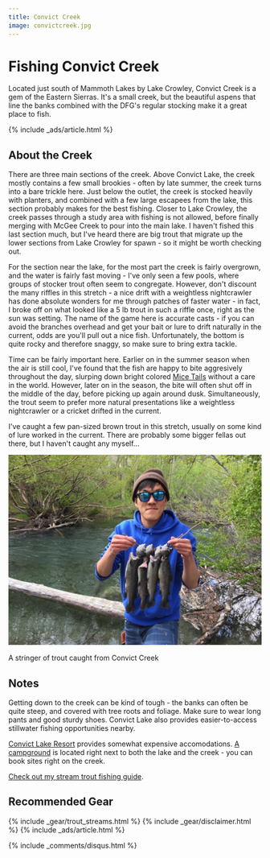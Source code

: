 ```yaml
---
title: Convict Creek
image: convictcreek.jpg
---
```


# Fishing Convict Creek

Located just south of Mammoth Lakes by Lake Crowley, Convict Creek is a gem of the Eastern Sierras. It's a small creek, but the beautiful aspens that line the banks combined with the DFG's regular stocking make it a great place to fish.

{% include _ads/article.html %}


## About the Creek

There are three main sections of the creek. Above Convict Lake, the creek mostly contains a few small brookies - often by late summer, the creek turns into a bare trickle here. Just below the outlet, the creek is stocked heavily with planters, and combined with a few large escapees from the lake, this section probably makes for the best fishing. Closer to Lake Crowley, the creek passes through a study area with fishing is not allowed, before finally merging with McGee Creek to pour into the main lake. I haven't fished this last section much, but I've heard there are big trout that migrate up the lower sections from Lake Crowley for spawn - so it might be worth checking out.

For the section near the lake, for the most part the creek is fairly overgrown, and the water is fairly fast moving - I've only seen a few pools, where groups of stocker trout often seem to congregate. However, don't discount the many riffles in this stretch - a nice drift with a weightless nightcrawler has done absolute wonders for me through patches of faster water - in fact, I broke off on what looked like a 5 lb trout in such a riffle once, right as the sun was setting. The name of the game here is accurate casts - if you can avoid the branches overhead and get your bait or lure to drift naturally in the current, odds are you'll pull out a nice fish. Unfortunately, the bottom is quite rocky and therefore snaggy, so make sure to bring extra tackle.

Time can be fairly important here. Earlier on in the summer season when the air is still cool, I've found that the fish are happy to bite aggresively throughout the day, slurping down bright colored [Mice Tails](https://amzn.to/2YwFiwp) without a care in the world. However, later on in the season, the bite will often shut off in the middle of the day, before picking up again around dusk. Simultaneously, the trout seem to prefer more natural presentations like a weightless nightcrawler or a cricket drifted in the current.

I've caught a few pan-sized brown trout in this stretch, usually on some kind of lure worked in the current. There are probably some bigger fellas out there, but I haven't caught any myself...


![A stringer of trout caught from Convict Creek](/assets/images/convictcreekstringer.jpg)
<div class="caption">A stringer of trout caught from Convict Creek</div>

## Notes

Getting down to the creek can be kind of tough - the banks can often be quite steep, and covered with tree roots and foliage. Make sure to wear long pants and good sturdy shoes. Convict Lake also provides easier-to-access stillwater fishing opportunities nearby. 

[Convict Lake Resort](https://convictlake.com/) provides somewhat expensive accomodations. [A campground](https://www.recreation.gov/camping/campgrounds/234311) is located right next to both the lake and the creek - you can book sites right on the creek. 

[Check out my stream trout fishing guide](/troutstreams).

## Recommended Gear

{% include _gear/trout_streams.html %}
{% include _gear/disclaimer.html %}
{% include _ads/article.html %}

{% include _comments/disqus.html %}